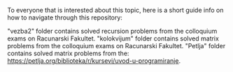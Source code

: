 To everyone that is interested about this topic, here is a short guide info on how to navigate through this repository:

"vezba2" folder contains solved recursion problems from the colloquium exams on Racunarski Fakultet.
"kolokvijum" folder contains solved matrix problems from the colloquium exams on Racunarski Fakultet.
"Petlja" folder contains solved matrix problems from the: https://petlja.org/biblioteka/r/kursevi/uvod-u-programiranje.
